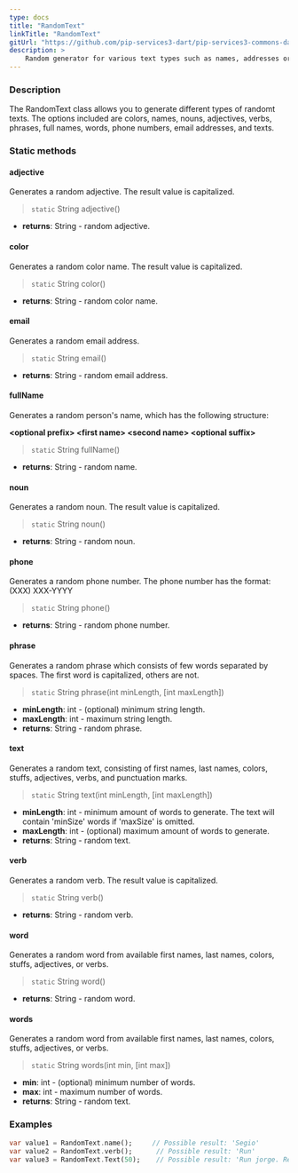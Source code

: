 ```yaml
---
type: docs
title: "RandomText"
linkTitle: "RandomText"
gitUrl: "https://github.com/pip-services3-dart/pip-services3-commons-dart"
description: >
    Random generator for various text types such as names, addresses or phone numbers.
---
```


### Description

The RandomText class allows you to generate different types of randomt texts. The options included are colors, names, nouns, adjectives, verbs, phrases, full names, words, phone numbers, email addresses, and texts.


### Static methods

#### adjective
Generates a random adjective.
The result value is capitalized.

> `static` String adjective() 

- **returns**: String - random adjective.

#### color
Generates a random color name.
The result value is capitalized.

> `static` String color()

- **returns**: String - random color name.

#### email
Generates a random email address.

> `static` String email()

- **returns**: String - random email address.

#### fullName
Generates a random person's name, which has the following structure:

**\<optional prefix\> \<first name\> \<second name\> \<optional suffix\>**

> `static` String fullName()

- **returns**: String - random name.


#### noun
Generates a random noun.
The result value is capitalized.

> `static` String noun()

- **returns**: String - random noun.

#### phone
Generates a random phone number.
The phone number has the format: (XXX) XXX-YYYY

> `static` String phone()

- **returns**: String - random phone number.


#### phrase
Generates a random phrase which consists of few words separated by spaces.
The first word is capitalized, others are not.

> `static` String phrase(int minLength, [int maxLength])

- **minLength**: int - (optional) minimum string length.
- **maxLength**: int -  maximum string length.
- **returns**: String -  random phrase.

#### text
Generates a random text, consisting of first names, last names, colors, stuffs, adjectives, verbs, and punctuation marks.

> `static` String text(int minLength, [int maxLength])

- **minLength**: int - minimum amount of words to generate. The text will contain 'minSize' words if 'maxSize' is omitted.
- **maxLength**: int -  (optional) maximum amount of words to generate.
- **returns**: String -  random text.

#### verb
Generates a random verb.
The result value is capitalized.

> `static` String verb()

- **returns**: String - random verb.


#### word
Generates a random word from available first names, last names, colors, stuffs, adjectives, or verbs.

> `static` String word()

- **returns**: String - random word.

#### words
Generates a random word from available first names, last names, colors, stuffs, adjectives, or verbs.

> `static` String words(int min, [int max])

- **min**: int - (optional) minimum number of words.
- **max**: int - maximum number of words.
- **returns**: String - random text.

### Examples

```dart
var value1 = RandomText.name();     // Possible result: 'Segio'
var value2 = RandomText.verb();      // Possible result: 'Run'
var value3 = RandomText.Text(50);    // Possible result: 'Run jorge. Red high scream?'

```
